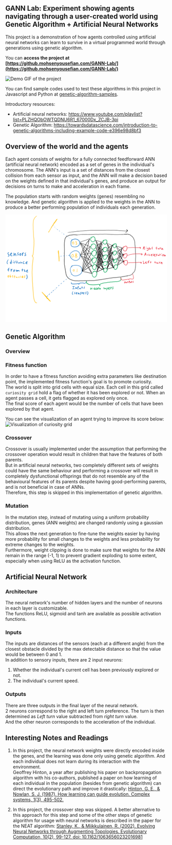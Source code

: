 ## GANN Lab: Experiment showing agents navigating through a user-created world using Genetic Algorithm + Artificial Neural Networks
This project is a demonstration of how agents controlled using artificial neural networks can learn to survive in a virtual programmed world through generations using genetic algorithm.

You can **access the project at [https://github.mohsenyousefian.com/GANN-Lab/](https://github.mohsenyousefian.com/GANN-Lab/)**  
  
![Demo GIF of the project](https://github.com/manzik/GANN-Lab/blob/master/img/demo.gif)

You can find sample codes used to test these algorithms in this project in Javascript and Python at [genetic-algorithm-samples](https://github.com/manzik/GANN-Lab/tree/master/gann-samples/).  

Introductory resources:
 - Artificial neural networks: https://www.youtube.com/playlist?list=PLZHQObOWTQDNU6R1_67000Dx_ZCJB-3pi
 - Genetic Algorithm: https://towardsdatascience.com/introduction-to-genetic-algorithms-including-example-code-e396e98d8bf3

## Overview of the world and the agents
Each agent consists of weights for a fully connected feedforward ANN (artificial neural network) encoded as a set of genes in the individual's chromosome. The ANN's input is a set of distances from the closest collision from each sensor as input, and the ANN will make a decision based on the weights defined in that individual's genes, and produce an output for decisions on turns to make and acceleration in each frame.  

The population starts with random weights (genes) resembling no knowledge. And genetic algorithm is applied to the weights in the ANN to produce a better performing population of individuals each generation.  

![Overview of the individuals and how they interact with the world](https://github.com/manzik/GANN-Lab/blob/master/img/individuals.png?raw=true)
## Genetic Algorithm

### **Overview**

### Fitness function
In order to have a fitness function avoiding extra parameters like destination point, the implemented fitness function's goal is to promote curiosity.  
The world is split into grid cells with equal size. Each cell in this grid called `curiosity grid` hold a flag of whether it has been explored or not. When an agent passes a cell, it gets flagged as explored only once.  
The final score of each agent would be the number of cells that have been explored by that agent.

You can see the visualization of an agent trying to improve its score below:
![Visualization of curiosity grid](https://github.com/manzik/GANN-Lab/blob/master/img/curiosity-grid.gif?raw=true)
### Crossover
Crossover is usually implemented under the assumption that performing the crossover operation would result in children that have the features of both parents.  
But in artificial neural networks, two completely different sets of weights could have the same behaviour and performing a crossover will result in completely dysfunctional offsprings that do not resemble any of the behavioural features of its parents despite having good-performing parents, and is not beneficial in case of ANNs.  
Therefore, this step is skipped in this implementation of genetic algorithm.
### Mutation
In the mutation step, instead of mutating using a uniform probability distribution, genes (ANN weights) are changed randomly using a gaussian distribution.  
This allows the next generation to fine-tune the weights easier by having more probability for small changes to the weights and less probability for extreme changes to the weights.  
Furthermore, weight clipping is done to make sure that weights for the ANN remain in the range (-1, 1) to prevent gradient exploding to some extent, especially when using ReLU as the activation function.
## Artificial Neural Network
### Architecture
The neural network's number of hidden layers and the number of neurons in each layer is customizable.  
The functions ReLU, sigmoid and tanh are available as possible activation functions.  
### Inputs
The inputs are distances of the sensors (each at a different angle) from the closest obstacle divided by the max detectable distance so that the value would be between 0 and 1.  
In addition to sensory inputs, there are 2 input neurons:
1. Whether the individual's current cell has been previously explored or not.
2. The individual's current speed.
### Outputs
There are three outputs in the final layer of the neural network.  
2 neurons correspond to the right and left turn preference. The turn is then determined as _Left turn_ value subtracted from _right turn_ value.  
And the other neuron corresponds to the acceleration of the individual.
## Interesting Notes and Readings
1. In this project, the neural network weights were directly encoded inside the genes, and the learning was done only using genetic algorithm. And each individual does not learn during its interaction with the environment.  
Geoffrey Hinton, a year after publishing his paper on backpropagation algorithm with his co-authors, published a paper on how learning of each individual in the population (besides from genetic algorithm) can direct the evolutionary path and improve it drastically: [Hinton, G. E., & Nowlan, S. J. (1987). How learning can guide evolution. Complex systems, 1(3), 495-502.](http://www.complex-systems.com/pdf/01-3-6.pdf)

2. In this project, the crossover step was skipped. A better alternative to this approach for this step and some of the other steps of genetic algorithm for usage with neural networks is described in the paper for the NEAT algorithm: [Stanley, K., & Miikkulainen, R. (2002). Evolving Neural Networks through Augmenting Topologies. Evolutionary Computation, 10(2), 99-127. doi: 10.1162/10636560232016981](http://doi.org/10.1162/106365602320169811)

